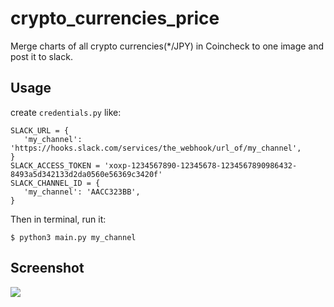 # crypto_currencies_price

Merge charts of all crypto currencies(*/JPY) in Coincheck to one image and post it to slack.

## Usage

create `credentials.py` like:

```
SLACK_URL = {
   'my_channel': 'https://hooks.slack.com/services/the_webhook/url_of/my_channel',
}
SLACK_ACCESS_TOKEN = 'xoxp-1234567890-12345678-1234567890986432-8493a5d342133d2da0560e56369c3420f'
SLACK_CHANNEL_ID = {
   'my_channel': 'AACC323BB',
}

```

Then in terminal, run it:

```
$ python3 main.py my_channel
```

## Screenshot

![](https://raw.githubusercontent.com/wiki/hrdrq/crypto_currencies_price/img/20200131162522-times_son-1.png)
